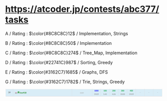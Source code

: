 # https://atcoder.jp/contests/abc377/tasks

A / Rating : $\color{#8C8C8C}12$ / Implementation, Strings

B / Rating : $\color{#8C8C8C}50$ / Implementation

C / Rating : $\color{#8C8C8C}274$ / Tree_Map, Implementation

D / Rating : $\color{#22741C}987$ / Sorting, Greedy

E / Rating : $\color{#3162C7}1685$ / Graphs, DFS

G / Rating : $\color{#3162C7}1782$ / Trie, Strings, Greedy

![My Image](https://github.com/kss418/Atcoder/blob/main/ABC/Images/Standings/377.png)
